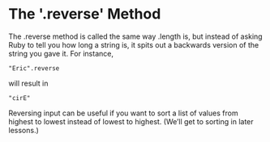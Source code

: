 # The '.reverse' Method

The .reverse method is called the same way .length is, but instead of asking Ruby to tell you how long a string is, it spits out a backwards version of the string you gave it. For instance,

    "Eric".reverse

will result in

    "cirE"

Reversing input can be useful if you want to sort a list of values from highest to lowest instead of lowest to highest. (We’ll get to sorting in later lessons.)
